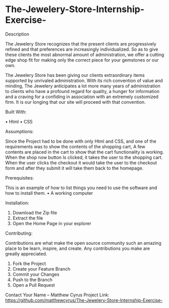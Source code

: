 # The-Jewelery-Store-Internship-Exercise-

Description

The Jewelery Store recognizes that the present clients are progressively refined and that preferences are increasingly individualized. So as to give these clients the most abnormal amount of administration, we offer a cutting edge shop fit for making only the correct piece for your gemstones or our own.


The Jewelery Store has been giving our clients extraordinary items supported by unrivaled administration. With its rich convention of value and minding, The Jewelery anticipates a lot more many years of administration to clients who have a profound regard for quality, a hunger for information and a craving for a confiding in association with an extremely customized firm. It is our longing that our site will proceed with that convention.



Built With:

•	Html
•	CSS

Assumptions:

Since the Project had to be done with only Html and CSS, and one of the requirements was to show the contents of the shopping cart, A few contents are placed in the cart to show that the cart functionality is working. When the shop now button Is clicked, it takes the user to the shopping cart. When the user clicks the checkout it would take the user to the checkout form and after they submit it will take them back to the homepage. 

Prerequisites:

This is an example of how to list things you need to use the software and how to install them.
•	A working computer

Installation:

1.	Download the Zip file
2.	Extract the file
3.	Open the Home Page in your explorer



Contributing:

Contributions are what make the open source community such an amazing place to be learn, inspire, and create. Any contributions you make are greatly appreciated.
1.	Fork the Project
2.	Create your Feature Branch 
3.	Commit your Changes 
4.	Push to the Branch 
5.	Open a Pull Request

Contact
Your Name – Matthew Cyrus
Project Link: https://github.com/matthewcyrus/The-Jewelery-Store-Internship-Exercise-
